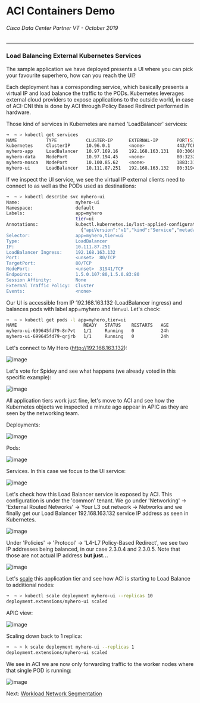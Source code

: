 # ACI Containers Demo
###### Cisco Data Center Partner VT - October 2019
<hr>

### Load Balancing External Kubernetes Services

The sample application we have deployed presents a UI where you can pick your favourite superhero, how can you reach the UI? 

Each deployment has a corresponding service, which basically presents a virtual IP and load balance the traffic to the PODs.
Kubernetes leverages external cloud providers to expose applications to the outside world, in case of ACI-CNI this is done by ACI through Policy Based Redirect performed in hardware. 

Those kind of services in Kubernetes are named 'LoadBalancer' services:

```bash
➜  ~ > kubectl get services
NAME           TYPE           CLUSTER-IP      EXTERNAL-IP       PORT(S)          AGE
kubernetes     ClusterIP      10.96.0.1       <none>            443/TCP          2d2h
myhero-app     LoadBalancer   10.97.169.16    192.168.163.131   80:30669/TCP     24h
myhero-data    NodePort       10.97.194.45    <none>            80:32321/TCP     24h
myhero-mosca   NodePort       10.100.85.62    <none>            1883:31712/TCP   24h
myhero-ui      LoadBalancer   10.111.87.251   192.168.163.132   80:31941/TCP     24h
```

If we inspect the UI service, we see the virtual IP external clients need to connect to as well as the PODs used as destinations:

```bash
➜  ~ > kubectl describe svc myhero-ui
Name:                     myhero-ui
Namespace:                default
Labels:                   app=myhero
                          tier=ui
Annotations:              kubectl.kubernetes.io/last-applied-configuration:
                            {"apiVersion":"v1","kind":"Service","metadata":{"annotations":{},"labels":{"app":"myhero","tier":"ui"},"name":"myhero-ui","namespace":"def...
Selector:                 app=myhero,tier=ui
Type:                     LoadBalancer
IP:                       10.111.87.251
LoadBalancer Ingress:     192.168.163.132
Port:                     <unset>  80/TCP
TargetPort:               80/TCP
NodePort:                 <unset>  31941/TCP
Endpoints:                1.5.0.107:80,1.5.0.83:80
Session Affinity:         None
External Traffic Policy:  Cluster
Events:                   <none>
```

Our UI is accessible from IP 192.168.163.132 (LoadBalancer ingress) and balances pods with label app=myhero and tier=ui. Let's check:

```bash
➜  ~ > kubectl get pods -l app=myhero,tier=ui
NAME                         READY   STATUS    RESTARTS   AGE
myhero-ui-699645fd79-8n7vt   1/1     Running   0          24h
myhero-ui-699645fd79-qrjrb   1/1     Running   0          24h
```

Let's connect to My Hero (http://192.168.163.132):

![image](images/myhero1.png)

Let's vote for Spidey and see what happens (we already voted in this specific example):

![image](images/myhero2.png)

All application tiers work just fine, let's move to ACI and see how the Kubernetes objects we inspected a minute ago appear in APIC as they are seen by the networking team.

Deployments:

![image](images/aci7.png)

Pods:

![image](images/aci8.png)

Services. In this case we focus to the UI service:

![image](images/aci9.png)

Let's check how this Load Balancer service is exposed by ACI. This configuration is under the 'common' tenant. We go under 'Networking' -> 'External Routed Networks' -> Your L3 out network -> Networks and we finally get our Load Balancer 192.168.163.132 service IP address as seen in Kubernetes.

![image](images/aci10.png)

Under 'Policies' -> 'Protocol' -> 'L4-L7 Policy-Based Redirect', we see two IP addresses being balanced, in our case 2.3.0.4 and 2.3.0.5. Note that those are not actual IP address <b>but just... </b>

![image](images/aci11.png)

Let's [scale](https://kubernetes.io/docs/tutorials/kubernetes-basics/scale/scale-intro/) this application tier and see how ACI is starting to Load Balance to additional nodes:

```bash
➜  ~ > kubectl scale deployment myhero-ui --replicas 10
deployment.extensions/myhero-ui scaled
```

APIC view:

![image](images/aci12.png)

Scaling down back to 1 replica:

```bash
➜  ~ > k scale deployment myhero-ui --replicas 1
deployment.extensions/myhero-ui scaled
```

We see in ACI we are now only forwarding traffic to the worker nodes where that single POD is running:

![image](images/aci13.png)

Next: [Workload Network Segmentation](https://github.com/rtortori/emear-pvt-aci-containers/blob/master/4-workload-net-segmentation.md)